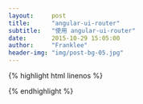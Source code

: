 ```yaml
---
layout:     post
title:      "angular-ui-router"
subtitle:   "使用 angular-ui-router"
date:       2015-10-29 15:05:00
author:     "Franklee"
header-img: "img/post-bg-05.jpg"
---
```

{% highlight html linenos %}
<!DOCTYPE html>
<html lang="zh-cn">
<head>
   <meta charset="UTF-8">
   <title>微学习</title>
   <link rel="stylesheet" href="css/site.css">
   <script src="js/angular-ui-router.min.js"></script>
   <script src="js/angular.min.js"></script>
   <script src="js/app.js"></script>
</head>
<body ng-app="wetestApp" ui-view="">

</body>
</html>
{% endhighlight %}
